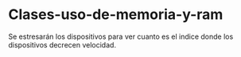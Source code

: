 # Clases-uso-de-memoria-y-ram

Se estresarán los dispositivos para ver cuanto es el indice donde los dispositivos decrecen velocidad.
